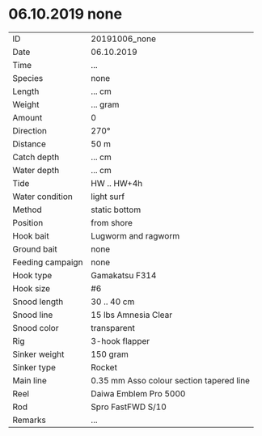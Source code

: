 # 06.10.2019 none

| | |
|---|---|
| ID | 20191006_none |
| Date | 06.10.2019 |
| Time | ... |
| Species | none |
| Length | ... cm |
| Weight | ... gram |
| Amount | 0 |
| Direction | 270° |
| Distance | 50 m |
| Catch depth | ... cm |
| Water depth | ... cm |
| Tide | HW .. HW+4h |
| Water condition | light surf |
| Method | static bottom |
| Position | from shore |
| Hook bait | Lugworm and ragworm |
| Ground bait | none |
| Feeding campaign | none |
| Hook type | Gamakatsu F314 |
| Hook size | #6 |
| Snood length | 30 .. 40 cm |
| Snood line | 15 lbs Amnesia Clear |
| Snood color | transparent |
| Rig | 3-hook flapper |
| Sinker weight | 150 gram |
| Sinker type | Rocket |
| Main line | 0.35 mm Asso colour section tapered line |
| Reel | Daiwa Emblem Pro 5000 |
| Rod | Spro FastFWD S/10 |
| Remarks | ... |
